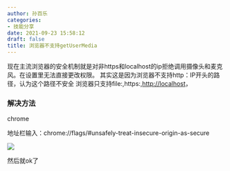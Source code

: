 ```yaml
---
author: 孙百乐
categories:
- 技能分享
date: 2021-09-23 15:58:12
draft: false
title: 浏览器不支持getUserMedia
---
```


现在主流浏览器的安全机制就是对非https和localhost的ip拒绝调用摄像头和麦克风。在设置里无法直接更改权限。 其实这是因为浏览器不支持http：IP开头的路径，认为这个路径不安全 浏览器只支持file:,https:,[http://localhost](http://localhost)，

### 解决方法

chrome

地址栏输入：chrome://flags/#unsafely-treat-insecure-origin-as-secure

![](https://cdn.jsdelivr.net/gh/leyouBaloy/mypic/wp-content/uploads/2021/09/chromegetmedia-1024x570.png)

然后就ok了